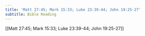 ```yaml
---
title: 'Matt 27:45; Mark 15:33; Luke 23:39-44; John 19:25-27'
subtitle: Bible Reading
---
```


[[Matt 27:45; Mark 15:33; Luke 23:39-44; John 19:25-27]]